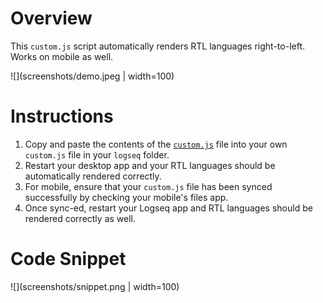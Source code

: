 # Overview

This `custom.js` script automatically renders RTL languages right-to-left. Works on mobile as well.

![](screenshots/demo.jpeg | width=100)

# Instructions

1. Copy and paste the contents of the [`custom.js`](https://github.com/hkgnp/logseq-rtlblocks-plugin/blob/main/custom.js) file into your own `custom.js` file in your `logseq` folder.
2. Restart your desktop app and your RTL languages should be automatically rendered correctly.
3. For mobile, ensure that your `custom.js` file has been synced successfully by checking your mobile's files app.
4. Once sync-ed, restart your Logseq app and RTL languages should be rendered correctly as well.

# Code Snippet

![](screenshots/snippet.png | width=100)
